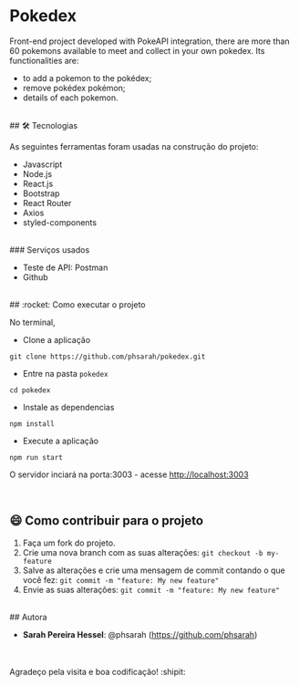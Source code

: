 # Pokedex
Front-end project developed with PokeAPI integration, there are more than 60 pokemons available to meet and collect in your own pokedex.
Its functionalities are:
<br/>
* to add a pokemon to the pokédex;
* remove pokédex pokémon;
* details of each pokemon.
<br/>
## 🛠 Tecnologias 
 
As seguintes ferramentas foram usadas na construção do projeto:
 
* Javascript
* Node.js
* React.js
* Bootstrap
* React Router
* Axios
* styled-components
 
<br/>
### Serviços usados
 
* Teste de API: Postman
* Github
 
 <br/>
## :rocket: Como executar o projeto

No terminal,

*  Clone a aplicação <br/>

```git clone https://github.com/phsarah/pokedex.git```

* Entre na pasta ```pokedex``` 

```cd pokedex ```

* Instale as dependencias 

``` npm install ```

* Execute a aplicação 

```npm run start```

O servidor inciará na porta:3003 - acesse <http://localhost:3003>


<br/>


 
## :smile: Como contribuir para o projeto

1.  Faça um fork do projeto.
2.  Crie uma nova branch com as suas alterações: `git checkout -b my-feature`
3.  Salve as alterações e crie uma mensagem de commit contando o que você fez: `git commit -m "feature: My new feature"`
4.  Envie as suas alterações: `git commit -m "feature: My new feature" `
 
<br/> 
## Autora
 
* **Sarah Pereira Hessel**: @phsarah (https://github.com/phsarah)
<br/>
 <br/>
Agradeço pela visita e boa codificação! :shipit:
